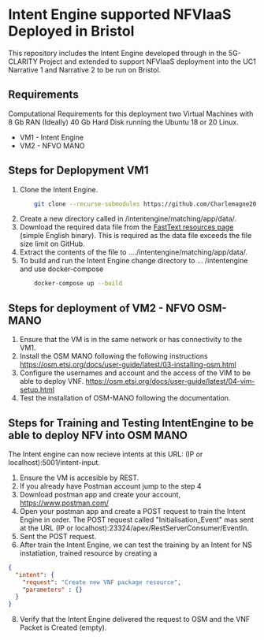 # Intent Engine supported NFVIaaS Deployed in Bristol

This repository includes the Intent Engine developed through in the 5G-CLARITY Project and extended to support NFVIaaS deployment into the UC1 Narrative 1 and Narrative 2 to be run on Bristol. 

## Requirements

Computational Requirements for this deployment two Virtual Machines with 8 Gb RAN (Ideally) 40 Gb Hard Disk running the Ubuntu 18 or 20 Linux.
- VM1 - Intent Engine
- VM2 - NFVO MANO

## Steps for Deplopyment VM1
1. Clone the Intent Engine. 
    ``` Bash
        git clone --recurse-submodules https://github.com/Charlemagne2017/Intent-NFaaS.git
    ```
2. Create a new directory called in /intentengine/matching/app/data/.
3. Download the required data file from the [FastText resources page](https://dl.fbaipublicfiles.com/fasttext/vectors-wiki/wiki.simple.zip) (simple English binary). This is required as the data file exceeds the file size limit on GitHub.
4. Extract the contents of the file to ..../intentengine/matching/app/data/.
5. To build and run the Intent Engine change directory to ... /intentengine and use docker-compose
    ``` Bash 
        docker-compose up --build
    ```
## Steps for deployment of VM2 - NFVO OSM-MANO  
1. Ensure that the VM is in the same network or has connectivity to the VM1.
2. Install the OSM MANO following the following instructions https://osm.etsi.org/docs/user-guide/latest/03-installing-osm.html
3. Configure the usernames and account and the access of the VIM to be able to deploy VNF. https://osm.etsi.org/docs/user-guide/latest/04-vim-setup.html
4. Test the installation of OSM-MANO following the documentation.
## Steps for Training and Testing IntentEngine to be able to deploy NFV into OSM MANO
The Intent engine can now recieve intents at this URL: (IP or localhost):5001/intent-input.
1. Ensure the VM is accesible by REST.
2. If you already have Postman account jump to the step 4
3. Download postman app and create your account, https://www.postman.com/
4. Open your postman app and create a POST request to train the Intent Engine in order. The POST request called "Initialisation_Event" mas sent at the URL (IP or localhost):23324/apex/RestServerConsumer/EventIn.
6. Sent the POST request.
7. After train the Intent Engine, we can test the training by an Intent for NS instatiation, trained resource by creating a 
```json
{
  "intent": {
    "request": "Create new VNF package resource",
    "parameters" : {}
  }
}
```
8. Verify that the Intent Engine delivered the request to OSM and the VNF Packet is Created (empty). 
